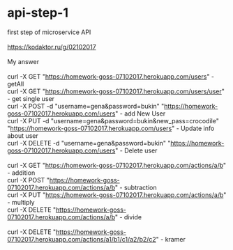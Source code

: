 # api-step-1
first step of microservice API<br/>
<br/>
https://kodaktor.ru/g/02102017<br/>
<br/>
My answer<br/>
<br/>
curl -X GET "https://homework-goss-07102017.herokuapp.com/users" - getAll<br/>
curl -X GET "https://homework-goss-07102017.herokuapp.com/users/user" - get single user<br/>
curl -X POST -d "username=gena&password=bukin" "https://homework-goss-07102017.herokuapp.com/users" - add New User<br/>
curl -X PUT -d "username=gena&password=bukin&new_pass=crocodile" "https://homework-goss-07102017.herokuapp.com/users" - Update info about user<br/>
curl -X DELETE -d "username=gena&password=bukin" "https://homework-goss-07102017.herokuapp.com/users" - Delete user<br/>
<br/>
curl -X GET "https://homework-goss-07102017.herokuapp.com/actions/a/b" - addition<br/>
curl -X POST "https://homework-goss-07102017.herokuapp.com/actions/a/b" - subtraction<br/>
curl -X PUT "https://homework-goss-07102017.herokuapp.com/actions/a/b" - multiply<br/>
curl -X DELETE "https://homework-goss-07102017.herokuapp.com/actions/a/b" - divide<br/>
<br/>
curl -X DELETE "https://homework-goss-07102017.herokuapp.com/actions/a1/b1/c1/a2/b2/c2" - kramer<br/>